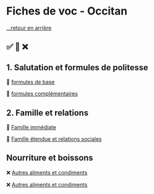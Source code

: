 # Fiches de voc - Occitan

[...retour en arrière](../../README.md)

:white_check_mark: :large_orange_diamond: :x:
---

## 1. Salutation et formules de politesse

:large_orange_diamond: [formules de base](./fiches/1/1.md)

:large_orange_diamond: [formules complémentaires](./fiches/1/2.md)

## 2. Famille et relations

:large_orange_diamond: [Famille immédiate](./fiches/2/1.md)

:large_orange_diamond: [Famille étendue et relations sociales](./fiches/2/2.md)

## Nourriture et boissons

:x: [Autres aliments et condiments](./fiches/3/1.md)

:x: [Autres aliments et condiments](./fiches/3/2.md)



